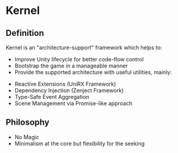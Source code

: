 # Kernel

## Definition

Kernel is an "architecture-support" framework which helps to:
* Improve Unity lifecycle for better code-flow control
* Bootstrap the game in a manageable manner
* Provide the supported architecture with useful utilities, mainly:
 - Reactive Extensions (UniRX Framework)
 - Dependency Injection (Zenject Framework)
 - Type-Safe Event Aggregation
 - Scene Management via Promise-like approach


## Philosophy

* No Magic
* Minimalism at the core but flexibility for the seeking
